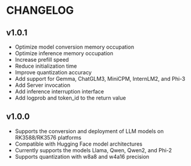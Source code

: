# CHANGELOG
## v1.0.1
 - Optimize model conversion memory occupation
 - Optimize inference memory occupation
 - Increase prefill speed
 - Reduce initialization time
 - Improve quantization accuracy
 - Add support for Gemma, ChatGLM3, MiniCPM, InternLM2, and Phi-3
 - Add Server invocation
 - Add inference interruption interface
 - Add logprob and token_id to the return value

## v1.0.0
 - Supports the conversion and deployment of LLM models on RK3588/RK3576 platforms
 - Compatible with Hugging Face model architectures
 - Currently supports the models Llama, Qwen, Qwen2, and Phi-2
 - Supports quantization with w8a8 and w4a16 precision